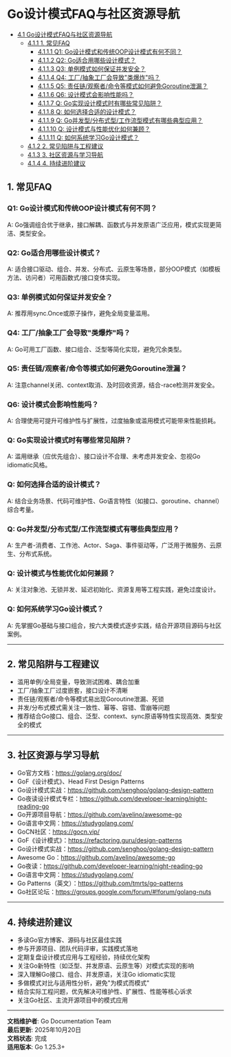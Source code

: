 ﻿# Go设计模式FAQ与社区资源导航

<!-- TOC START -->
- [4.1 Go设计模式FAQ与社区资源导航](#41-go设计模式faq与社区资源导航)
  - [4.1.1 1. 常见FAQ](#411-1-常见faq)
    - [4.1.1.1 Q1: Go设计模式和传统OOP设计模式有何不同？](#4111-q1-go设计模式和传统oop设计模式有何不同)
    - [4.1.1.2 Q2: Go适合用哪些设计模式？](#4112-q2-go适合用哪些设计模式)
    - [4.1.1.3 Q3: 单例模式如何保证并发安全？](#4113-q3-单例模式如何保证并发安全)
    - [4.1.1.4 Q4: 工厂/抽象工厂会导致"类爆炸"吗？](#4114-q4-工厂抽象工厂会导致类爆炸吗)
    - [4.1.1.5 Q5: 责任链/观察者/命令等模式如何避免Goroutine泄漏？](#4115-q5-责任链观察者命令等模式如何避免goroutine泄漏)
    - [4.1.1.6 Q6: 设计模式会影响性能吗？](#4116-q6-设计模式会影响性能吗)
    - [4.1.1.7 Q: Go实现设计模式时有哪些常见陷阱？](#4117-q-go实现设计模式时有哪些常见陷阱)
    - [4.1.1.8 Q: 如何选择合适的设计模式？](#4118-q-如何选择合适的设计模式)
    - [4.1.1.9 Q: Go并发型/分布式型/工作流型模式有哪些典型应用？](#4119-q-go并发型分布式型工作流型模式有哪些典型应用)
    - [4.1.1.10 Q: 设计模式与性能优化如何兼顾？](#41110-q-设计模式与性能优化如何兼顾)
    - [4.1.1.11 Q: 如何系统学习Go设计模式？](#41111-q-如何系统学习go设计模式)
  - [4.1.2 2. 常见陷阱与工程建议](#412-2-常见陷阱与工程建议)
  - [4.1.3 3. 社区资源与学习导航](#413-3-社区资源与学习导航)
  - [4.1.4 4. 持续进阶建议](#414-4-持续进阶建议)
<!-- TOC END -->

## 1. 常见FAQ

### Q1: Go设计模式和传统OOP设计模式有何不同？

A: Go强调组合优于继承，接口解耦、函数式与并发原语广泛应用，模式实现更简洁、类型安全。

### Q2: Go适合用哪些设计模式？

A: 适合接口驱动、组合、并发、分布式、云原生等场景，部分OOP模式（如模板方法、访问者）可用函数式/接口变体实现。

### Q3: 单例模式如何保证并发安全？

A: 推荐用sync.Once或原子操作，避免全局变量滥用。

### Q4: 工厂/抽象工厂会导致"类爆炸"吗？

A: Go可用工厂函数、接口组合、泛型等简化实现，避免冗余类型。

### Q5: 责任链/观察者/命令等模式如何避免Goroutine泄漏？

A: 注意channel关闭、context取消、及时回收资源，结合-race检测并发安全。

### Q6: 设计模式会影响性能吗？

A: 合理使用可提升可维护性与扩展性，过度抽象或滥用模式可能带来性能损耗。

### Q: Go实现设计模式时有哪些常见陷阱？

A: 滥用继承（应优先组合）、接口设计不合理、未考虑并发安全、忽视Go idiomatic风格。

### Q: 如何选择合适的设计模式？

A: 结合业务场景、代码可维护性、Go语言特性（如接口、goroutine、channel）综合考量。

### Q: Go并发型/分布式型/工作流型模式有哪些典型应用？

A: 生产者-消费者、工作池、Actor、Saga、事件驱动等，广泛用于微服务、云原生、分布式系统。

### Q: 设计模式与性能优化如何兼顾？

A: 关注对象池、无锁并发、延迟初始化、资源复用等工程实践，避免过度设计。

### Q: 如何系统学习Go设计模式？

A: 先掌握Go基础与接口组合，按六大类模式逐步实践，结合开源项目源码与社区案例。

---

## 2. 常见陷阱与工程建议

- 滥用单例/全局变量，导致测试困难、耦合加重
- 工厂/抽象工厂过度嵌套，接口设计不清晰
- 责任链/观察者/命令等模式易出现Goroutine泄漏、死锁
- 并发/分布式模式需关注一致性、幂等、容错、雪崩等问题
- 推荐结合Go接口、组合、泛型、context、sync原语等特性实现高效、类型安全的模式

---

## 3. 社区资源与学习导航

- Go官方文档：<https://golang.org/doc/>
- GoF《设计模式》、Head First Design Patterns
- Go设计模式实战：<https://github.com/senghoo/golang-design-pattern>
- Go夜读设计模式专栏：<https://github.com/developer-learning/night-reading-go>
- Go开源项目导航：<https://github.com/avelino/awesome-go>
- Go语言中文网：<https://studygolang.com/>
- GoCN社区：<https://gocn.vip/>
- GoF《设计模式》：<https://refactoring.guru/design-patterns>
- Go设计模式实战：<https://github.com/senghoo/golang-design-pattern>
- Awesome Go：<https://github.com/avelino/awesome-go>
- Go夜读：<https://github.com/developer-learning/night-reading-go>
- Go语言中文网：<https://studygolang.com/>
- Go Patterns（英文）：<https://github.com/tmrts/go-patterns>
- Go社区论坛：<https://groups.google.com/forum/#!forum/golang-nuts>

---

## 4. 持续进阶建议

- 多读Go官方博客、源码与社区最佳实践
- 参与开源项目、团队代码评审，实践模式落地
- 定期复盘设计模式应用与工程经验，持续优化架构
- 关注Go新特性（如泛型、并发原语、云原生等）对模式实现的影响
- 深入理解Go接口、组合、并发原语，关注Go idiomatic实现
- 多做模式对比与适用性分析，避免"为模式而模式"
- 结合实际工程问题，优先解决可维护性、扩展性、性能等核心诉求
- 关注Go社区、主流开源项目中的模式应用

---

**文档维护者**: Go Documentation Team  
**最后更新**: 2025年10月20日  
**文档状态**: 完成  
**适用版本**: Go 1.25.3+
